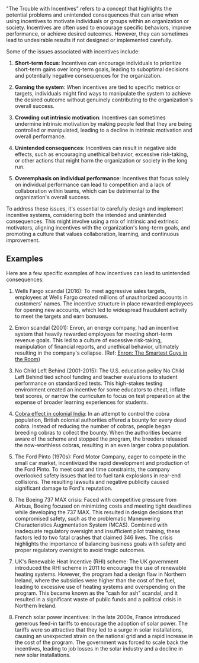 "The Trouble with Incentives" refers to a concept that highlights the potential problems and unintended consequences that can arise when using incentives to motivate individuals or groups within an organization or society. Incentives are often used to encourage specific behaviors, improve performance, or achieve desired outcomes. However, they can sometimes lead to undesirable results if not designed or implemented carefully.

Some of the issues associated with incentives include:

1.  **Short-term focus**: Incentives can encourage individuals to prioritize short-term gains over long-term goals, leading to suboptimal decisions and potentially negative consequences for the organization.
    
2.  **Gaming the system**: When incentives are tied to specific metrics or targets, individuals might find ways to manipulate the system to achieve the desired outcome without genuinely contributing to the organization's overall success.
    
3.  **Crowding out intrinsic motivation**: Incentives can sometimes undermine intrinsic motivation by making people feel that they are being controlled or manipulated, leading to a decline in intrinsic motivation and overall performance.
    
4.  **Unintended consequences**: Incentives can result in negative side effects, such as encouraging unethical behavior, excessive risk-taking, or other actions that might harm the organization or society in the long run.
    
5.  **Overemphasis on individual performance**: Incentives that focus solely on individual performance can lead to competition and a lack of collaboration within teams, which can be detrimental to the organization's overall success.

To address these issues, it's essential to carefully design and implement incentive systems, considering both the intended and unintended consequences. This might involve using a mix of intrinsic and extrinsic motivators, aligning incentives with the organization's long-term goals, and promoting a culture that values collaboration, learning, and continuous improvement.

## Examples

Here are a few specific examples of how incentives can lead to unintended consequences:

1.  Wells Fargo scandal (2016): To meet aggressive sales targets, employees at Wells Fargo created millions of unauthorized accounts in customers' names. The incentive structure in place rewarded employees for opening new accounts, which led to widespread fraudulent activity to meet the targets and earn bonuses.
    
2.  Enron scandal (2001): Enron, an energy company, had an incentive system that heavily rewarded employees for meeting short-term revenue goals. This led to a culture of excessive risk-taking, manipulation of financial reports, and unethical behavior, ultimately resulting in the company's collapse. (Ref: [Enron: The Smartest Guys in the Room](https://en.wikipedia.org/wiki/Enron:_The_Smartest_Guys_in_the_Room))
    
3.  No Child Left Behind (2001-2015): The U.S. education policy No Child Left Behind tied school funding and teacher evaluations to student performance on standardized tests. This high-stakes testing environment created an incentive for some educators to cheat, inflate test scores, or narrow the curriculum to focus on test preparation at the expense of broader learning experiences for students.
    
4.  [Cobra effect in colonial India](https://en.wikipedia.org/wiki/Perverse_incentive#The_original_cobra_effect): In an attempt to control the cobra population, British colonial authorities offered a bounty for every dead cobra. Instead of reducing the number of cobras, people began breeding cobras to collect the bounty. When the authorities became aware of the scheme and stopped the program, the breeders released the now-worthless cobras, resulting in an even larger cobra population.
    
5.  The Ford Pinto (1970s): Ford Motor Company, eager to compete in the small car market, incentivized the rapid development and production of the Ford Pinto. To meet cost and time constraints, the company overlooked safety issues that led to fuel tank explosions in rear-end collisions. The resulting lawsuits and negative publicity caused significant damage to Ford's reputation.

5. The Boeing 737 MAX crisis: Faced with competitive pressure from Airbus, Boeing focused on minimizing costs and meeting tight deadlines while developing the 737 MAX. This resulted in design decisions that compromised safety, such as the problematic Maneuvering Characteristics Augmentation System (MCAS). Combined with inadequate regulatory oversight and insufficient pilot training, these factors led to two fatal crashes that claimed 346 lives. The crisis highlights the importance of balancing business goals with safety and proper regulatory oversight to avoid tragic outcomes.

7.  UK's Renewable Heat Incentive (RHI) scheme: The UK government introduced the RHI scheme in 2011 to encourage the use of renewable heating systems. However, the program had a design flaw in Northern Ireland, where the subsidies were higher than the cost of the fuel, leading to excessive use of heating systems and overspending on the program. This became known as the "cash for ash" scandal, and it resulted in a significant waste of public funds and a political crisis in Northern Ireland.
 
1.  French solar power incentives: In the late 2000s, France introduced generous feed-in tariffs to encourage the adoption of solar power. The tariffs were so attractive that they led to a surge in solar installations, causing an unexpected strain on the national grid and a rapid increase in the cost of the program. The government was forced to scale back the incentives, leading to job losses in the solar industry and a decline in new solar installations.


